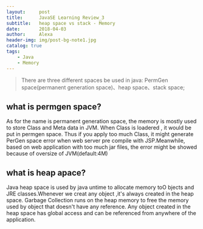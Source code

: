 ```yaml
---
layout:     post
title:      JavaSE Learning Review_3
subtitle:   heap space vs stack - Memory
date:       2018-04-03
author:     Alexa
header-img: img/post-bg-note1.jpg
catalog: true
tags:
    - Java
    - Memory
---
```

> There are three different spaces be used in java: PermGen space(permanent generation space)、heap space、stack space;

## what is permgen space?
As for the name is permanent generation space, the memory is mostly used to store Class and Meta data in JVM. When Class is loadered , it would be put in permgen space. Thus if you apply too much Class, it might generate PerGen space error when web server pre compile with JSP.Meanwhile, based on web application with too much jar files, the error might be showed because of oversize of JVM(default:4M)

## what is heap apace?
Java heap space is used by java untime to allocate memory toO bjects and JRE classes.Whenever we creat any object ,it's always created in the heap space.
Garbage Collection runs on the heap memory to free the memory used by object that doesn't have any reference. Any object created in the heap space has global access and can be referenced from anywhere of the application.
